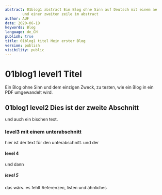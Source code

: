 ```yaml
---
abstract: 01blog1 abstract Ein Blog ohne Sinn auf Deutsch mit einem ae im abstract
        und einer zweiten zeile im abstract
author: AUF
date: 2020-06-18
keywords: Blog
language: de_CH
publish: true
title: 01blog1 titel Mein erster Blog
version: publish
visibility: public
---
```

# 01blog1 level1 Titel
Ein Blog ohne Sinn und dem einzigen Zweck, zu testen, wie ein Blog in
ein PDF umgewandelt wird.

## 01blog1 level2 Dies ist der zweite Abschnitt
und auch ein bischen text.

### level3 mit einem unterabschnitt
hier ist der text für den unterabschnitt.
und der 
#### level 4
und dann 
##### level 5

das wärs. es fehlt Referenzen, listen und ähnliches
